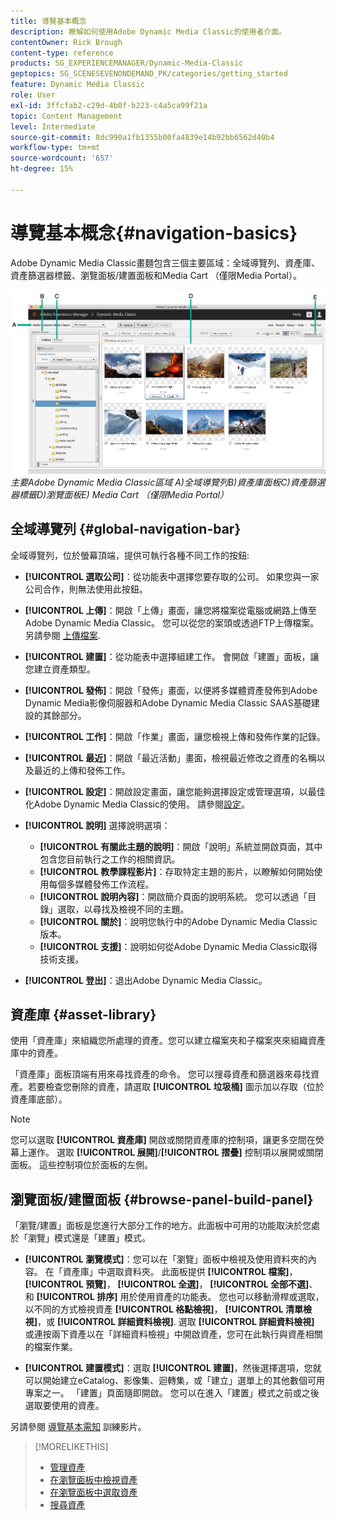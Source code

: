 ```yaml
---
title: 導覽基本概念
description: 瞭解如何使用Adobe Dynamic Media Classic的使用者介面。
contentOwner: Rick Brough
content-type: reference
products: SG_EXPERIENCEMANAGER/Dynamic-Media-Classic
geptopics: SG_SCENESEVENONDEMAND_PK/categories/getting_started
feature: Dynamic Media Classic
role: User
exl-id: 3ffcfab2-c29d-4b0f-b223-c4a5ca99f21a
topic: Content Management
level: Intermediate
source-git-commit: 8dc990a1fb1355b00fa4839e14b92bb6562d40b4
workflow-type: tm+mt
source-wordcount: '657'
ht-degree: 15%

---
```


# 導覽基本概念{#navigation-basics}

Adobe Dynamic Media Classic畫麵包含三個主要區域：全域導覽列、資產庫、資產篩選器標籤、瀏覽面板/建置面板和Media Cart （僅限Media Portal）。

![導覽基本需知](/help/using/assets/gs_navigation_basics_popup_popup.png)
*主要Adobe Dynamic Media Classic區域*
*A)全域導覽列B)資產庫面板C)資產篩選器標籤D)瀏覽面板E) Media Cart （僅限Media Portal）*

## 全域導覽列 {#global-navigation-bar}

全域導覽列，位於螢幕頂端，提供可執行各種不同工作的按鈕:

* **[!UICONTROL 選取公司]**：從功能表中選擇您要存取的公司。 如果您與一家公司合作，則無法使用此按鈕。

* **[!UICONTROL 上傳]**：開啟「上傳」畫面，讓您將檔案從電腦或網路上傳至Adobe Dynamic Media Classic。 您可以從您的案頭或透過FTP上傳檔案。 另請參閱 [上傳檔案](/help/using/uploading-files.md).

* **[!UICONTROL 建置]**：從功能表中選擇組建工作。 會開啟「建置」面板，讓您建立資產類型。

* **[!UICONTROL 發佈]**：開啟「發佈」畫面，以便將多媒體資產發佈到Adobe Dynamic Media影像伺服器和Adobe Dynamic Media Classic SAAS基礎建設的其餘部分。

* **[!UICONTROL 工作]**：開啟「作業」畫面，讓您檢視上傳和發佈作業的記錄。

* **[!UICONTROL 最近]**：開啟「最近活動」畫面，檢視最近修改之資產的名稱以及最近的上傳和發佈工作。

* **[!UICONTROL 設定]**：開啟設定畫面，讓您能夠選擇設定或管理選項，以最佳化Adobe Dynamic Media Classic的使用。 請參閱[設定](/help/using/setup-basics.md)。

* **[!UICONTROL 說明]** 選擇說明選項：

   * **[!UICONTROL 有關此主題的說明]**：開啟「說明」系統並開啟頁面，其中包含您目前執行之工作的相關資訊。
   * **[!UICONTROL 教學課程影片]**：存取特定主題的影片，以瞭解如何開始使用每個多媒體發佈工作流程。
   * **[!UICONTROL 說明內容]**：開啟簡介頁面的說明系統。 您可以透過「目錄」選取，以尋找及檢視不同的主題。
   * **[!UICONTROL 關於]**：說明您執行中的Adobe Dynamic Media Classic版本。
   * **[!UICONTROL 支援]**：說明如何從Adobe Dynamic Media Classic取得技術支援。

* **[!UICONTROL 登出]**：退出Adobe Dynamic Media Classic。

## 資產庫 {#asset-library}

使用「資產庫」來組織您所處理的資產。您可以建立檔案夾和子檔案夾來組織資產庫中的資產。

「資產庫」面板頂端有用來尋找資產的命令。 您可以搜尋資產和篩選器來尋找資產。若要檢查您刪除的資產，請選取 **[!UICONTROL 垃圾桶]** 圖示加以存取（位於資產庫底部）。

>[!NOTE]
>
>您可以選取 **[!UICONTROL 資產庫]** 開啟或關閉資產庫的控制項，讓更多空間在熒幕上運作。 選取 **[!UICONTROL 展開]**/**[!UICONTROL 摺疊]** 控制項以展開或關閉面板。 這些控制項位於面板的左側。

## 瀏覽面板/建置面板 {#browse-panel-build-panel}

「瀏覽/建置」面板是您進行大部分工作的地方。此面板中可用的功能取決於您處於「瀏覽」模式還是「建置」模式。

* **[!UICONTROL 瀏覽模式]**：您可以在「瀏覽」面板中檢視及使用資料夾的內容。 在「資產庫」中選取資料夾。 此面板提供 **[!UICONTROL 檔案]**， **[!UICONTROL 預覽]**， **[!UICONTROL 全選]**， **[!UICONTROL 全部不選]**、和 **[!UICONTROL 排序]** 用於使用資產的功能表。 您也可以移動滑桿或選取，以不同的方式檢視資產 **[!UICONTROL 格點檢視]**， **[!UICONTROL 清單檢視]**，或 **[!UICONTROL 詳細資料檢視]**. 選取 **[!UICONTROL 詳細資料檢視]** 或連按兩下資產以在「詳細資料檢視」中開啟資產，您可在此執行與資產相關的檔案作業。

* **[!UICONTROL 建置模式]**：選取 **[!UICONTROL 建置]**，然後選擇選項，您就可以開始建立eCatalog、影像集、迴轉集，或「建立」選單上的其他數個可用專案之一。 「建置」頁面隨即開啟。 您可以在進入「建置」模式之前或之後選取要使用的資產。

另請參閱 [導覽基本需知](https://s7d5.scene7.com/s7viewers/html5/VideoViewer.html?videoserverurl=https://s7d5.scene7.com/is/content/&amp;emailurl=https://s7d5.scene7.com/s7/emailFriend&amp;serverUrl=https://s7d5.scene7.com/is/image/&amp;config=Scene7SharedAssets/Universal_HTML5_Video&amp;contenturl=https://s7d5.scene7.com/skins/&amp;asset=S7tutorials/571_Navigation%20Basics_converted%20renamed_Getting%20Started-AVS) 訓練影片。

>[!MORELIKETHIS]
>
>* [管理資產](about-managing-assets.md)
>* [在瀏覽面板中檢視資產](viewing-assets-browse-panel.md#viewing_assets_in_the_browse_panel)
>* [在瀏覽面板中選取資產](selecting-assets-browse-panel.md#selecting_assets_in_the_browse_panel)
>* [搜尋資產](searching-assets.md#searching_assets)
